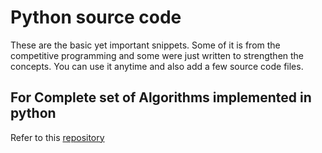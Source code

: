 # Python source code 

These are the basic yet important snippets. Some of it is from the competitive programming and some were just written to strengthen the concepts. You can use it anytime and also add a few source code files. 

## For Complete set of Algorithms implemented in python 

Refer to this [repository](https://github.com/emehrawn/Python)
